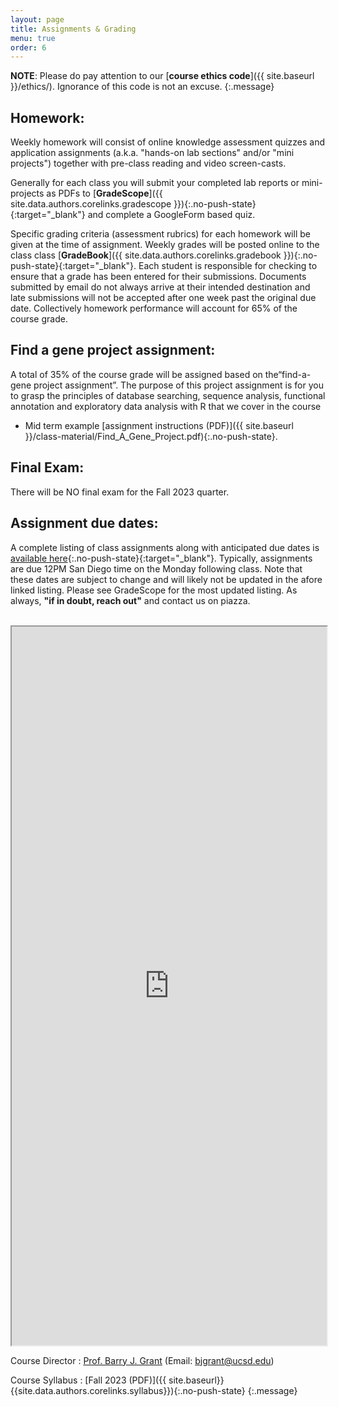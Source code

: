 ```yaml
---
layout: page
title: Assignments & Grading
menu: true
order: 6
---
```


**NOTE**: Please do pay attention to our [**course ethics code**]({{ site.baseurl }}/ethics/). Ignorance of this code is not an excuse.
{:.message}

## Homework:  
Weekly homework will consist of online knowledge assessment quizzes and application assignments (a.k.a. "hands-on lab sections" and/or "mini projects") together with pre-class reading and video screen-casts.   

Generally for each class you will submit your completed lab reports or mini-projects as PDFs to [**GradeScope**]({{ site.data.authors.corelinks.gradescope }}){:.no-push-state}{:target="_blank"} and complete a GoogleForm based quiz.  

Specific grading criteria (assessment rubrics) for each homework will be given at the time of assignment. Weekly grades will be posted online to the class class [**GradeBook**]({{ site.data.authors.corelinks.gradebook }}){:.no-push-state}{:target="_blank"}. Each student is responsible for checking to ensure that a grade has been entered for their submissions. Documents submitted by email do not always arrive at their intended destination and late submissions will not be accepted after one week past the original due date. Collectively homework performance will account for 65% of the course grade.



## Find a gene project assignment:  
A total of 35% of the course grade will be assigned based on the“find-a-gene project assignment”. The purpose of this project assignment is for you to grasp the principles of database searching, sequence analysis, functional annotation and exploratory data analysis with R that we cover in the course  
- Mid term example [assignment instructions (PDF)]({{ site.baseurl }}/class-material/Find_A_Gene_Project.pdf){:.no-push-state}.


## Final Exam:  
There will be NO final exam for the Fall 2023 quarter.   

## Assignment due dates:
A complete listing of class assignments along with anticipated due dates is [available here](https://docs.google.com/spreadsheets/d/1LIlTzzcraOyQfH-VKAavxzjModdomFEoFKTGf1HDPMA/edit?usp=sharing
){:.no-push-state}{:target="_blank"}. Typically, assignments are due 12PM San Diego time on the Monday following class. Note that these dates are subject to change and will likely not be updated in the afore linked listing. Please see GradeScope for the most updated listing. As always, **"if in doubt, reach out"** and contact us on piazza.


<br>
<iframe width='100%' height='1150' src="https://docs.google.com/spreadsheets/d/e/2PACX-1vR1sHOyLrHW-S3DOW6aaBB4EVu9aIlSsSs6N00a_eozAdvGVbQrduVr4Z1ltbulCn_hapyuQ1fs9PlT/pubhtml?gid=442644877&amp;single=true&amp;widget=true&amp;headers=false"></iframe>
<br>



Course Director
: [Prof. Barry J. Grant](http://thegrantlab.org/) (Email: [bjgrant@ucsd.edu](mailto:bjgrant@ucsd.edu))

Course Syllabus
: [Fall 2023 (PDF)]({{ site.baseurl}}{{site.data.authors.corelinks.syllabus}}){:.no-push-state}
{:.message}

 

